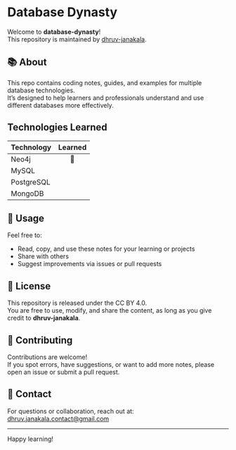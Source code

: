 # Database Dynasty

Welcome to **database-dynasty**!  
This repository is maintained by [dhruv-janakala](https://github.com/dhruv-janakala).

## 📚 About

This repo contains coding notes, guides, and examples for multiple database technologies.  
It’s designed to help learners and professionals understand and use different databases more effectively.

## Technologies Learned

| Technology         | Learned |
|--------------------|:-------:|
| Neo4j              |   🔵   |
| MySQL              |        |
| PostgreSQL         |        |
| MongoDB            |        |

## 🚀 Usage

Feel free to:
- Read, copy, and use these notes for your learning or projects
- Share with others
- Suggest improvements via issues or pull requests

## 📝 License

This repository is released under the CC BY 4.0.  
You are free to use, modify, and share the content, as long as you give credit to **dhruv-janakala**.

## 🙌 Contributing

Contributions are welcome!  
If you spot errors, have suggestions, or want to add more notes, please open an issue or submit a pull request.

## 📧 Contact

For questions or collaboration, reach out at: dhruv.janakala.contact@gmail.com

---

Happy learning!
